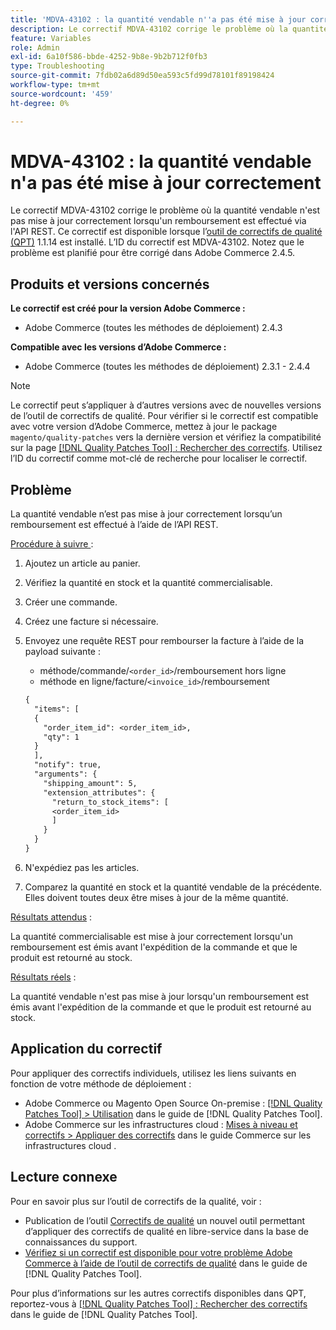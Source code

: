 ```yaml
---
title: 'MDVA-43102 : la quantité vendable n''a pas été mise à jour correctement'
description: Le correctif MDVA-43102 corrige le problème où la quantité vendable n'est pas mise à jour correctement lorsqu'un remboursement est effectué via l'API REST. Ce correctif est disponible lorsque l’[Outil de correctifs de la qualité (QPT)](https://experienceleague.adobe.com/fr/docs/commerce-operations/tools/quality-patches-tool/quality-patches-tool-to-self-serve-quality-patches) 1.1.14 est installé. L’ID du correctif est MDVA-43102. Notez que le problème est planifié pour être corrigé dans Adobe Commerce 2.4.5.
feature: Variables
role: Admin
exl-id: 6a10f586-bbde-4252-9b8e-9b2b712f0fb3
type: Troubleshooting
source-git-commit: 7fdb02a6d89d50ea593c5fd99d78101f89198424
workflow-type: tm+mt
source-wordcount: '459'
ht-degree: 0%

---
```


# MDVA-43102 : la quantité vendable n&#39;a pas été mise à jour correctement

Le correctif MDVA-43102 corrige le problème où la quantité vendable n&#39;est pas mise à jour correctement lorsqu&#39;un remboursement est effectué via l&#39;API REST. Ce correctif est disponible lorsque l’[outil de correctifs de qualité (QPT)](https://experienceleague.adobe.com/fr/docs/commerce-operations/tools/quality-patches-tool/quality-patches-tool-to-self-serve-quality-patches) 1.1.14 est installé. L’ID du correctif est MDVA-43102. Notez que le problème est planifié pour être corrigé dans Adobe Commerce 2.4.5.

## Produits et versions concernés

**Le correctif est créé pour la version Adobe Commerce :**

* Adobe Commerce (toutes les méthodes de déploiement) 2.4.3

**Compatible avec les versions d’Adobe Commerce :**

* Adobe Commerce (toutes les méthodes de déploiement) 2.3.1 - 2.4.4

>[!NOTE]
>
>Le correctif peut s’appliquer à d’autres versions avec de nouvelles versions de l’outil de correctifs de qualité. Pour vérifier si le correctif est compatible avec votre version d’Adobe Commerce, mettez à jour le package `magento/quality-patches` vers la dernière version et vérifiez la compatibilité sur la page [[!DNL Quality Patches Tool] : Rechercher des correctifs](https://experienceleague.adobe.com/fr/docs/commerce-operations/tools/quality-patches-tool/quality-patches-tool-to-self-serve-quality-patches). Utilisez l’ID du correctif comme mot-clé de recherche pour localiser le correctif.

## Problème

La quantité vendable n’est pas mise à jour correctement lorsqu’un remboursement est effectué à l’aide de l’API REST.

<u>Procédure à suivre </u> :

1. Ajoutez un article au panier.
1. Vérifiez la quantité en stock et la quantité commercialisable.
1. Créer une commande.
1. Créez une facture si nécessaire.
1. Envoyez une requête REST pour rembourser la facture à l’aide de la payload suivante :

   * méthode/commande/`<order_id>`/remboursement hors ligne
   * méthode en ligne/facture/`<invoice_id>`/remboursement

   ```rest
   {
     "items": [
     {
       "order_item_id": <order_item_id>,
       "qty": 1
     }
     ],
     "notify": true,
     "arguments": {
       "shipping_amount": 5,
       "extension_attributes": {
         "return_to_stock_items": [
         <order_item_id>
         ]
       }
     }
   }
   ```

1. N&#39;expédiez pas les articles.
1. Comparez la quantité en stock et la quantité vendable de la précédente. Elles doivent toutes deux être mises à jour de la même quantité.

<u>Résultats attendus</u> :

La quantité commercialisable est mise à jour correctement lorsqu&#39;un remboursement est émis avant l&#39;expédition de la commande et que le produit est retourné au stock.

<u>Résultats réels</u> :

La quantité vendable n&#39;est pas mise à jour lorsqu&#39;un remboursement est émis avant l&#39;expédition de la commande et que le produit est retourné au stock.

## Application du correctif

Pour appliquer des correctifs individuels, utilisez les liens suivants en fonction de votre méthode de déploiement :

* Adobe Commerce ou Magento Open Source On-premise : [[!DNL Quality Patches Tool] > Utilisation](/help/tools/quality-patches-tool/usage.md) dans le guide de [!DNL Quality Patches Tool].
* Adobe Commerce sur les infrastructures cloud : [Mises à niveau et correctifs > Appliquer des correctifs](https://experienceleague.adobe.com/docs/commerce-cloud-service/user-guide/develop/upgrade/apply-patches.html?lang=fr) dans le guide Commerce sur les infrastructures cloud .

## Lecture connexe

Pour en savoir plus sur l’outil de correctifs de la qualité, voir :

* Publication de l’outil [Correctifs de qualité](https://experienceleague.adobe.com/fr/docs/commerce-operations/tools/quality-patches-tool/quality-patches-tool-to-self-serve-quality-patches) un nouvel outil permettant d’appliquer des correctifs de qualité en libre-service dans la base de connaissances du support.
* [Vérifiez si un correctif est disponible pour votre problème Adobe Commerce à l’aide de l’outil de correctifs de qualité](/help/tools/quality-patches-tool/patches-available-in-qpt/check-patch-for-magento-issue-with-magento-quality-patches.md) dans le guide de [!DNL Quality Patches Tool].

Pour plus d’informations sur les autres correctifs disponibles dans QPT, reportez-vous à [[!DNL Quality Patches Tool] : Rechercher des correctifs](https://experienceleague.adobe.com/tools/commerce-quality-patches/index.html?lang=fr) dans le guide de [!DNL Quality Patches Tool].
